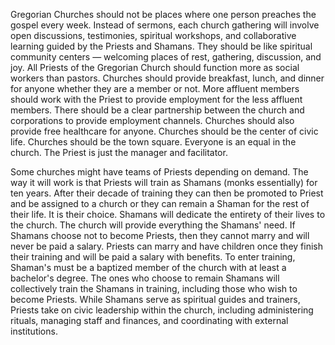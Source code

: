 Gregorian Churches should not be places where one person preaches the gospel every week. Instead of sermons, each church gathering will involve open discussions, testimonies, spiritual workshops, and collaborative learning guided by the Priests and Shamans. They should be like spiritual community centers — welcoming places of rest, gathering, discussion, and joy. All Priests of the Gregorian Church should function more as social workers than pastors. Churches should provide breakfast, lunch, and dinner for anyone whether they are a member or not. More affluent members should work with the Priest to provide employment for the less affluent members. There should be a clear partnership between the church and corporations to provide employment channels. Churches should also provide free healthcare for anyone. Churches should be the center of civic life. Churches should be the town square. Everyone is an equal in the church. The Priest is just the manager and facilitator.

Some churches might have teams of Priests depending on demand. The way it will work is that Priests will train as Shamans (monks essentially) for ten years. After their decade of training they can then be promoted to Priest and be assigned to a church or they can remain a Shaman for the rest of their life. It is their choice. Shamans will dedicate the entirety of their lives to the church. The church will provide everything the Shamans' need. If Shamans choose not to become Priests, then they cannot marry and will never be paid a salary. Priests can marry and have children once they finish their training and will be paid a salary with benefits. To enter training, Shaman's must be a baptized member of the church with at least a bachelor's degree. The ones who choose to remain Shamans will collectively train the Shamans in training, including those who wish to become Priests. While Shamans serve as spiritual guides and trainers, Priests take on civic leadership within the church, including administering rituals, managing staff and finances, and coordinating with external institutions.
